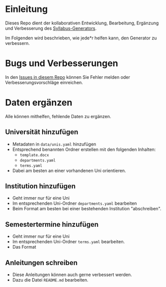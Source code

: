# Einleitung

Dieses Repo dient der kollaborativen Entwicklung, Bearbeitung, Ergänzung und Verbesserung des [Syllabus-Generators](https://ktiu.github.io/sylgen).

Im Folgenden wird beschrieben, wie jede\*r helfen kann, den Generator zu verbessern.

# Bugs und Verbesserungen

In den [Issues in diesem Repo](https://github.com/ktiu/sylgen/issues) können Sie Fehler melden oder Verbesserungsvorschläge einreichen.

# Daten ergänzen

Alle können mithelfen, fehlende Daten zu ergänzen.

## Universität hinzufügen

- Metadaten in `data/unis.yaml` hinzufügen
- Entsprechend benannten Ordner erstellen mit den folgenden Inhalten:
  - `template.docx`
  - `departments.yaml`
  - `terms.yaml`
- Dabei am besten an einer vorhandenen Uni orientieren.

## Institution hinzufügen

- Geht immer nur für eine Uni
- Im entsprechenden Uni-Ordner `departments.yaml` bearbeiten
- Beim Format am besten bei einer bestehenden Institution "abschreiben".

## Semestertermine hinzufügen

- Geht immer nur für eine Uni
- Im entsprechenden Uni-Ordner `terms.yaml` bearbeiten.
- Das Format

## Anleitungen schreiben

- Diese Anleitungen können auch gerne verbessert werden.
- Dazu die Datei `README.md` bearbeiten.
